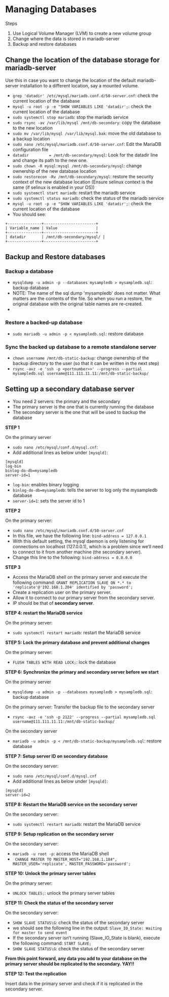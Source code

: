 # Managing Databases

Steps
1. Use Logical Volume Manager (LVM) to create a new volume group
2. Change where the data is stored in mariadb-server
2. Backup and restore databases

## Change the location of the database storage for mariadb-server

Use this in case you want to change the location of the default mariadb-server installation to a different location, say a mounted volume.

- ```grep 'datadir' /etc/mysql/mariadb.conf.d/50-server.cnf```: check the current location of the database
- ```mysql -u root -p -e "SHOW VARIABLES LIKE 'datadir';```: check the current location of the database
- ```sudo systemctl stop mariadb```: stop the mariadb service
- ```sudo rsync -av /var/lib/mysql /mnt/db-secondary```: copy the database to the new location
- ```sudo mv /var/lib/mysql /var/lib/mysql.bak```: move the old database to a backup location
- ```sudo nano /etc/mysql/mariadb.conf.d/50-server.cnf```: Edit the MariaDB configuration file
- ```datadir         = /mnt/db-secondary/mysql```: Look for the datadir line and change its path to the new one.
- ```sudo chown -R mysql:mysql /mnt/db-secondary/mysql```: change ownership of the new database location
- ```sudo restorecon -Rv /mnt/db-secondary/mysql```: restore the security context of the new database location (Ensure selinux context is the same (if selinux is enabled in your OS))
- ```sudo systemctl start mariadb```: restart the mariadb service
- ```sudo systemctl status mariadb```: check the status of the mariadb service
- ```mysql -u root -p -e "SHOW VARIABLES LIKE 'datadir';```: check the current location of the database
- You should see:
```
+---------------+-----------------------+
| Variable_name | Value                 |
+---------------+-----------------------+
| datadir       | /mnt/db-secondary/mysql/ |
+---------------+-----------------------+
```

## Backup and Restore databases

### Backup a database

- ```mysqldump -u admin -p --databases mysampledb > mysampledb.sql```: backup database
- NOTE: The name of the sql dump 'mysampledb' does not matter. What matters are the contents of the file. So when you run a restore, the original database with the original table names are re-created.
- 
### Restore a backed-up database

- ```sudo mariadb -u admin -p < mysampledb.sql```: restore database

### Sync the backed up database to a remote standalone server

- ```chown username /mnt/db-static-backup```: change ownership of the backup directory to the user (so that it can be written in the next step)
- ```rsync -avz -e 'ssh -p <portnumber>>' --progress --partial mysampledb.sql username@111.111.11.11:/mnt/db-static-backup/```


## Setting up a secondary database server

- You need 2 servers: the primary and the secondary
- The primary server is the one that is currently running the database
- The secondary server is the one that will be used to backup the database

**STEP 1**

On the primary server

- ```sudo nano /etc/mysql/conf.d/mysql.cnf```: 
- Add additional lines as below under ```[mysqld]```:
```
[mysqld]
log-bin
binlog-do-db=mysampledb
server-id=1
```
- ```log-bin```: enables binary logging
- ```binlog-do-db=mysampledb```: tells the server to log only the mysampledb database
- ```server-id=1```: sets the server id to 1

**STEP 2**

On the primary server:

- ```sudo nano /etc/mysql/mariadb.conf.d/50-server.cnf```
- In this file, we have the following line: ```bind-address = 127.0.0.1```
- With this default setting, the mysql daemon is only listening for connections on localhost (127.0.0.1), which is a problem since we’ll need to connect to it from another machine (the secondary server). 
- Change this line to the following: ```bind-address = 0.0.0.0```

**STEP 3**

- Access the MariaDB shell on the primary server and execute the following command: ```GRANT REPLICATION SLAVE ON *.* to 'replicate'@'192.168.1.204' identified by 'password';```
- Create a replication user on the primary server.
- Allow it to connect to our primary server from the secondary server.
- IP should be that of **secondary server**.

**STEP 4: restart the MariaDB service**

On the primary server:
- ```sudo systemctl restart mariadb```: restart the MariaDB service

**STEP 5: Lock the primary database and prevent additional changes**

On the primary server:
- ```FLUSH TABLES WITH READ LOCK;```: lock the database

**STEP 6: Synchronize the primary and secondary server before we start**

On the primary server
- ```mysqldump -u admin -p --databases mysampledb > mysampledb.sql```: backup database

On the primary server: Transfer the backup file to the secondary server
- ```rsync -avz -e 'ssh -p 2122' --progress --partial mysampledb.sql username@111.111.11.11:/mnt/db-static-backup/```

On the secondary server
- ```mariadb -u admin -p < /mnt/db-static-backup/mysampledb.sql```: restore database

**STEP 7: Setup server ID on secondary database**

On the secondary server:
- ```sudo nano /etc/mysql/conf.d/mysql.cnf```
- Add additional lines as below under ```[mysqld]```:
```
[mysqld]
server-id=2
```

**STEP 8: Restart the MariaDB service on the secondary server**

On the secondary server:
- ```sudo systemctl restart mariadb```: restart the MariaDB service

**STEP 9: Setup replication on the secondary server**

On the secondary server:
- ```mariadb -u root -p```: access the MariaDB shell
- ``` CHANGE MASTER TO MASTER_HOST="192.168.1.184", MASTER_USER='replicate', MASTER_PASSWORD='password';```

**STEP 10: Unlock the primary server tables**

On the primary server:
- ```UNLOCK TABLES;```: unlock the primary server tables

**STEP 11: Check the status of the secondary server**

On the secondary server:
- ```SHOW SLAVE STATUS\G```: check the status of the secondary server
-  we should see the following line in the output: ```Slave_IO_State: Waiting for master to send event```
- If the secondary server isn’t running (Slave_IO_State is blank), execute the following command: ```START SLAVE;```
- ```SHOW SLAVE STATUS\G```: check the status of the secondary server

**From this point forward, any data you add to your database on the primary server should be replicated to the secondary. YAY!!**

**STEP 12: Test the replication**

Insert data in the primary server and check if it is replicated in the secondary server.



